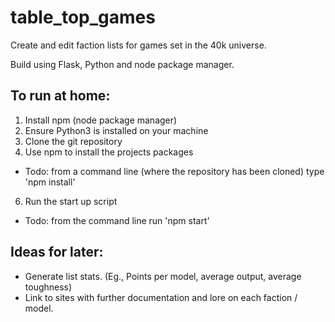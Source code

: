 # table_top_games
Create and edit faction lists for games set in the 40k universe. 

Build using Flask, Python and node package manager. 

## To run at home:
1. Install npm (node package manager) 
2. Ensure Python3 is installed on your machine
3. Clone the git repository
5. Use npm to install the projects packages 
  - Todo: from a command line (where the repository has been cloned) type 'npm install'
6. Run the start up script 
  - Todo: from the command line run 'npm start'



## Ideas for later:
 - Generate list stats. (Eg., Points per model, average output, average toughness)
 - Link to sites with further documentation and lore on each faction / model.
